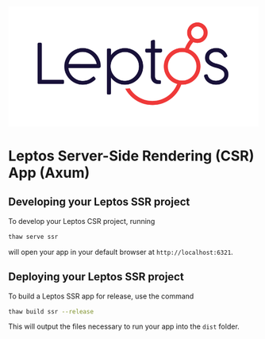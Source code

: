<picture>
    <source srcset="https://raw.githubusercontent.com/leptos-rs/leptos/main/docs/logos/Leptos_logo_Solid_White.svg" media="(prefers-color-scheme: dark)">
    <img src="https://raw.githubusercontent.com/leptos-rs/leptos/main/docs/logos/Leptos_logo_RGB.svg" alt="Leptos Logo">
</picture>

# Leptos Server-Side Rendering (CSR) App (Axum)

## Developing your Leptos SSR project

To develop your Leptos CSR project, running

```sh
thaw serve ssr
```

will open your app in your default browser at `http://localhost:6321`.

## Deploying your Leptos SSR project

To build a Leptos SSR app for release, use the command

```sh
thaw build ssr --release
```

This will output the files necessary to run your app into the `dist` folder.

